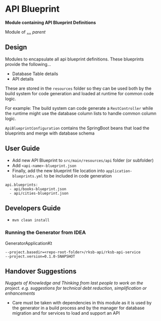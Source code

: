 # API Blueprint

**Module containing API Blueprint Definitions**

Module of [**`..`**](../README.md) *parent*


## Design

Modules to encapsulate all api blueprint definitions.
These blueprints provide the following...

* Database Table details
* API details

These are stored in the `resources` folder so they can be used both by the build system
for code generation and loaded at runtime for common code logic.

For example:  The build system can code generate a `RestController` while the runtime
might use the database column lists to handle common column logic.

`ApiBlueprintConfiguration` contains the SpringBoot beans that load the blueprints and merge with database schema


## User Guide

* Add new API Blueprint to `src/main/resources/api` folder (or subfolder)
* Add `<api-name>-blueprint.json`
* Finally, add the new blueprint file location into `application-blueprints.yml` to be included in code generation

```
api.blueprints:
  - api/books-blueprint.json
  - api/cities-blueprint.json
```

## Developers Guide

* `mvn clean install` 

### Running the Generator from IDEA

GeneratorApplicationKt

```
--project.basedir=<repo-root-folder>/rksb-api/rksb-api-service
--project.version=0.1.0-SNAPSHOT
```

## Handover Suggestions

_Nuggets of Knowledge and Thinking from last people to work on the project._
_e.g. suggestions for technical debt reduction, simplification or enhancements_

* Care must be taken with dependencies in this module as it is used by the generator in a build process
  and by the manager for database migration and for services to load and support an API
